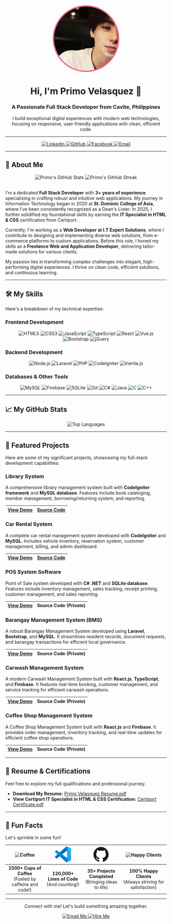 <div align="center">
  <img src="https://raw.githubusercontent.com/supremovb/supremovb/main/assets/images/primo-velasquez.jpg" alt="Primo Velasquez" width="200" style="border-radius: 50%; border: 4px solid #f06292;">
  <h1>Hi, I'm Primo Velasquez 👋</h1>
  <h3>A Passionate Full Stack Developer from Cavite, Philippines</h3>
  <p>I build exceptional digital experiences with modern web technologies, focusing on responsive, user-friendly applications with clean, efficient code.</p>
</div>

---

<div align="center">
  <a href="https://www.linkedin.com/in/primo-velasquez-your-linkedin-id" target="_blank">
    <img src="https://img.shields.io/badge/LinkedIn-0077B5?style=for-the-badge&logo=linkedin&logoColor=white" alt="LinkedIn">
  </a>
  <a href="https://github.com/supremovb" target="_blank">
    <img src="https://img.shields.io/badge/GitHub-100000?style=for-the-badge&logo=github&logoColor=white" alt="GitHub">
  </a>
  <a href="https://www.facebook.com/supremovb" target="_blank">
    <img src="https://img.shields.io/badge/Facebook-1877F2?style=for-the-badge&logo=facebook&logoColor=white" alt="Facebook">
  </a>
  <a href="mailto:primokenjivelasquez@gmail.com">
    <img src="https://img.shields.io/badge/Email-D14836?style=for-the-badge&logo=gmail&logoColor=white" alt="Email">
  </a>
</div>

---

## 🚀 About Me

<div align="center">
  <img src="https://github-readme-stats.vercel.app/api?username=supremovb&show_icons=true&theme=radical&hide_border=true" alt="Primo's GitHub Stats"/>
  <img src="https://github-readme-streak-stats.herokuapp.com/?user=supremovb&theme=radical&hide_border=true" alt="Primo's GitHub Streak"/>
</div>

<br>

I'm a dedicated **Full Stack Developer** with **3+ years of experience** specializing in crafting robust and intuitive web applications. My journey in Information Technology began in 2020 at **St. Dominic College of Asia**, where I've been consistently recognized as a Dean's Lister. In 2025, I further solidified my foundational skills by earning the **IT Specialist in HTML & CSS** certification from Certiport.

Currently, I'm working as a **Web Developer at I.T Expert Solutions**, where I contribute to designing and implementing diverse web solutions, from e-commerce platforms to custom applications. Before this role, I honed my skills as a **Freelance Web and Application Developer**, delivering tailor-made solutions for various clients.

My passion lies in transforming complex challenges into elegant, high-performing digital experiences. I thrive on clean code, efficient solutions, and continuous learning.

---

## 🛠️ My Skills

Here's a breakdown of my technical expertise:

### Frontend Development

<p align="center">
  <img src="https://img.shields.io/badge/HTML5-E34F26?style=for-the-badge&logo=html5&logoColor=white" alt="HTML5">
  <img src="https://img.shields.io/badge/CSS3-1572B6?style=for-the-badge&logo=css3&logoColor=white" alt="CSS3">
  <img src="https://img.shields.io/badge/JavaScript-F7DF1E?style=for-the-badge&logo=javascript&logoColor=black" alt="JavaScript">
  <img src="https://img.shields.io/badge/TypeScript-3178C6?style=for-the-badge&logo=typescript&logoColor=white" alt="TypeScript">
  <img src="https://img.shields.io/badge/React-61DAFB?style=for-the-badge&logo=react&logoColor=black" alt="React">
  <img src="https://img.shields.io/badge/Vue.js-4FC08D?style=for-the-badge&logo=vuedotjs&logoColor=white" alt="Vue.js">
  <img src="https://img.shields.io/badge/Bootstrap-7952B3?style=for-the-badge&logo=bootstrap&logoColor=white" alt="Bootstrap">
  <img src="https://img.shields.io/badge/jQuery-0769AD?style=for-the-badge&logo=jquery&logoColor=white" alt="jQuery">
</p>

### Backend Development

<p align="center">
  <img src="https://img.shields.io/badge/Node.js-339933?style=for-the-badge&logo=nodedotjs&logoColor=white" alt="Node.js">
  <img src="https://img.shields.io/badge/Laravel-FF2D20?style=for-the-badge&logo=laravel&logoColor=white" alt="Laravel">
  <img src="https://img.shields.io/badge/PHP-777BB4?style=for-the-badge&logo=php&logoColor=white" alt="PHP">
  <img src="https://img.shields.io/badge/CodeIgniter-EE4423?style=for-the-badge&logo=codeigniter&logoColor=white" alt="CodeIgniter">
  <img src="https://img.shields.io/badge/Inertia.js-9553E2?style=for-the-badge&logo=inertia&logoColor=white" alt="Inertia.js">
</p>

### Databases & Other Tools

<p align="center">
  <img src="https://img.shields.io/badge/MySQL-4479A1?style=for-the-badge&logo=mysql&logoColor=white" alt="MySQL">
  <img src="https://img.shields.io/badge/Firebase-FFCA28?style=for-the-badge&logo=firebase&logoColor=black" alt="Firebase">
  <img src="https://img.shields.io/badge/SQLite-003B57?style=for-the-badge&logo=sqlite&logoColor=white" alt="SQLite">
  <img src="https://img.shields.io/badge/Git-F05032?style=for-the-badge&logo=git&logoColor=white" alt="Git">
  <img src="https://img.shields.io/badge/C%23-239120?style=for-the-badge&logo=csharp&logoColor=white" alt="C#">
  <img src="https://img.shields.io/badge/Java-007396?style=for-the-badge&logo=java&logoColor=white" alt="Java">
  <img src="https://img.shields.io/badge/C-A8B9CC?style=for-the-badge&logo=c&logoColor=white" alt="C">
  <img src="https://img.shields.io/badge/C%2B%2B-00599C?style=for-the-badge&logo=cplusplus&logoColor=white" alt="C++">
</p>

---

## 📈 My GitHub Stats

<div align="center">
  <img src="https://github-readme-stats.vercel.app/api/top-langs/?username=supremovb&layout=compact&theme=radical&hide_border=true" alt="Top Languages"/>
</div>

---

## 🌟 Featured Projects

Here are some of my significant projects, showcasing my full-stack development capabilities:

### Library System
A comprehensive library management system built with **CodeIgniter framework** and **MySQL database**. Features include book cataloging, member management, borrowing/returning system, and reporting.

| [View Demo](https://www.youtube.com/watch?v=xNRYMM22yJw) | [Source Code](https://github.com/supremovb/LIBRARY_SYSTEM) |
|---|---|

### Car Rental System
A complete car rental management system developed with **CodeIgniter** and **MySQL**. Includes vehicle inventory, reservation system, customer management, billing, and admin dashboard.

| [View Demo](https://www.youtube.com/watch?v=4gdlYZRUtQg) | [Source Code](https://github.com/supremovb/CAR-RENTAL-SYSTEM) |
|---|---|

### POS System Software
Point of Sale system developed with **C# .NET** and **SQLite database**. Features include inventory management, sales tracking, receipt printing, customer management, and sales reporting.

| [View Demo](https://www.youtube.com/watch?v=RsxvVumfrgA) | Source Code (Private) |
|---|---|

### Barangay Management System (BMS)
A robust Barangay Management System developed using **Laravel**, **Bootstrap**, and **MySQL**. It streamlines resident records, document requests, and barangay transactions for efficient local governance.

| [View Demo](https://www.youtube.com/watch?v=l_4-cOdNDz0) | Source Code (Private) |
|---|---|

### Carwash Management System
A modern Carwash Management System built with **React.js**, **TypeScript**, and **Firebase**. It features real-time booking, customer management, and service tracking for efficient carwash operations.

| [View Demo](https://www.youtube.com/watch?v=gJ6l0Oaodok) | Source Code (Private) |
|---|---|

### Coffee Shop Management System
A Coffee Shop Management System built with **React.js** and **Firebase**. It provides order management, inventory tracking, and real-time updates for efficient coffee shop operations.

| [View Demo](https://www.youtube.com/watch?v=YkJrqgOLyag) | Source Code (Private) |
|---|---|

---

## 📄 Resume & Certifications

Feel free to explore my full qualifications and professional journey.

* **Download My Resume:** [Primo Velasquez Resume.pdf](assets/docs/primo-velasquez-resume.pdf)
* **View Certiport IT Specialist in HTML & CSS Certification:** [Certiport Certificate.pdf](assets/docs/certiport-certificate.pdf)

---

## 🎉 Fun Facts

Let's sprinkle in some fun!

| <div align="center"><img src="https://raw.githubusercontent.com/devicons/devicon/master/icons/coffee/coffee-original.svg" width="50" alt="Coffee"/></div> | <div align="center"><img src="https://raw.githubusercontent.com/devicons/devicon/master/icons/vscode/vscode-original.svg" width="50" alt="VS Code"/></div> | <div align="center"><img src="https://raw.githubusercontent.com/devicons/devicon/master/icons/github/github-original.svg" width="50" alt="GitHub"/></div> | <div align="center"><img src="https://raw.githubusercontent.com/devicons/devicon/master/icons/happy/happy-original.svg" width="50" alt="Happy Clients"/></div> |
| :------------------------------------------------------------------------------------------------------------------------------------------------------------------: | :------------------------------------------------------------------------------------------------------------------------------------------------------------------: | :------------------------------------------------------------------------------------------------------------------------------------------------------------------: | :---------------------------------------------------------------------------------------------------------------------------------------------------------------------: |
| **1500+ Cups of Coffee** <br> (Fueled by caffeine and code!) | **120,000+ Lines of Code** <br> (And counting!) | **35+ Projects Completed** <br> (Bringing ideas to life) | **100% Happy Clients** <br> (Always striving for satisfaction) |


---

<div align="center">
  <p>
    Connect with me! Let's build something amazing together.
  </p>
  <a href="mailto:primokenjivelasquez@gmail.com">
    <img src="https://img.shields.io/badge/Say%20Hi!-primokenjivelasquez@gmail.com-blue?style=for-the-badge&logo=gmail" alt="Email Me">
  </a>
  <a href="https://www.linkedin.com/in/primo-velasquez-your-linkedin-id" target="_blank">
    <img src="https://img.shields.io/badge/Hire%20Me-blueviolet?style=for-the-badge&logo=hire&logoColor=white" alt="Hire Me">
  </a>
</div>

